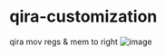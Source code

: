 # qira-customization
qira mov regs &amp; mem to right
![image](https://user-images.githubusercontent.com/106967718/210949503-3b514d7c-6fec-498c-86d6-633c03d606f7.png)

